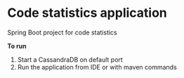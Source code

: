 # Code statistics application
Spring Boot project for code statistics

**To run**

1. Start a CassandraDB on default port
2. Run the application from IDE or with maven commands
